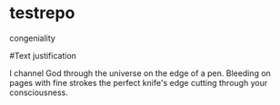 # testrepo
congeniality

#Text justification

I channel God through the universe on the edge of a pen.
Bleeding on pages with fine strokes the perfect knife's edge cutting through your consciousness.
